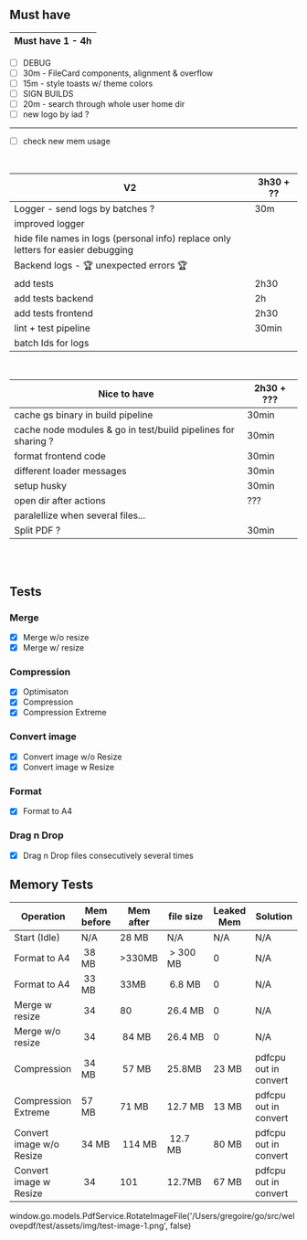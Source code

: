## Must have                          
| Must have 1 - 4h | 
| ---------------------| 
- [ ] DEBUG
- [ ] 30m - FileCard components,  alignment & overflow
- [ ] 15m - style toasts w/ theme colors
- [ ] SIGN BUILDS                
- [ ] 20m - search through whole user home dir
- [ ] new logo by iad ?
-----
- [ ] check new mem usage       
<br/>

| V2 |                                3h30 + ?? |
| ---------------------| ----------|
|  Logger - send logs by batches ?   | 30m |
| improved logger ||
| hide file names in logs (personal info) replace only letters for easier debugging ||
| Backend logs - 🏆 unexpected errors 🏆
| add tests          |                         2h30|
| add tests backend   |    2h |
| add tests frontend   |   2h30 |
| lint + test pipeline         | 30min |
| batch Ids for logs ||
<br/>

| Nice to have                 | 2h30 + ??? |
| --------------------- | ----------| 
| cache gs binary in build pipeline     | 30min |
| cache node modules & go in test/build pipelines for sharing ?   | 30min |
| format frontend code     | 30min |
| different loader messages     | 30min |
| setup husky                   | 30min |
| open dir after actions        | ??? |
| paralellize when several files... | |
| Split PDF ?                   | 30min |

<br/>
<br/>

## Tests
### Merge
- [x] Merge w/o resize
- [x] Merge w/ resize
### Compression
- [x] Optimisaton
- [x] Compression
- [x] Compression Extreme
### Convert image
- [x] Convert image w/o Resize
- [x] Convert image w Resize
### Format
- [x] Format to A4
### Drag n Drop
- [x] Drag n Drop files consecutively several times

## Memory Tests
| Operation | Mem before | Mem after | file size | Leaked Mem | Solution |
| ------------ | ----- | ----- | ----- | ----- | ----- |
| Start (Idle) | N/A | 28 MB | N/A | N/A | N/A |
| Format to A4 | 38 MB | >330MB | > 300 MB | 0 | N/A |
| Format to A4 | 33 MB | 33MB | 6.8 MB | 0 | N/A |
| Merge w resize | 34 | 80 | 26.4 MB | 0 | N/A |
| Merge w/o resize | 34 | 84 MB| 26.4 MB | 0 | N/A |
| Compression | 34 MB| 57 MB | 25.8MB | 23 MB | pdfcpu out in convert |
| Compression Extreme | 57 MB | 71 MB | 12.7 MB | 13 MB | pdfcpu out in convert |
| Convert image w/o Resize | 34 MB | 114 MB | 12.7 MB| 80 MB | pdfcpu out in convert |
| Convert image w Resize | 34 | 101 | 12.7MB | 67 MB | pdfcpu out in convert |


window.go.models.PdfService.RotateImageFile('/Users/gregoire/go/src/welovepdf/test/assets/img/test-image-1.png', false)
